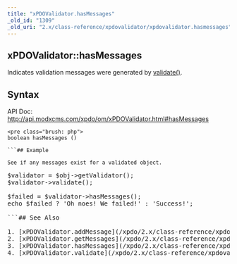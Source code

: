```yaml
---
title: "xPDOValidator.hasMessages"
_old_id: "1309"
_old_uri: "2.x/class-reference/xpdovalidator/xpdovalidator.hasmessages"
---
```


## xPDOValidator::hasMessages

Indicates validation messages were generated by [validate()](/xpdo/2.x/class-reference/xpdovalidator/xpdovalidator.validate "xPDOValidator.validate").

## Syntax

API Doc: <http://api.modxcms.com/xpdo/om/xPDOValidator.html#hasMessages>

```
<pre class="brush: php">
boolean hasMessages ()

```## Example

See if any messages exist for a validated object.

```
<pre class="brush: php">
$validator = $obj->getValidator();
$validator->validate();

$failed = $validator->hasMessages();
echo $failed ? 'Oh noes! We failed!' : 'Success!';

```## See Also

1. [xPDOValidator.addMessage](/xpdo/2.x/class-reference/xpdovalidator/xpdovalidator.addmessage)
2. [xPDOValidator.getMessages](/xpdo/2.x/class-reference/xpdovalidator/xpdovalidator.getmessages)
3. [xPDOValidator.hasMessages](/xpdo/2.x/class-reference/xpdovalidator/xpdovalidator.hasmessages)
4. [xPDOValidator.validate](/xpdo/2.x/class-reference/xpdovalidator/xpdovalidator.validate)